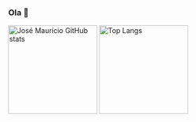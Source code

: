 ### Ola 👋

<!--
**Josemauricioe/Josemauricioe** is a ✨ _special_ ✨ repository because its `README.md` (this file) appears on your GitHub profile.

Here are some ideas to get you started:

- 🔭 I’m currently working on ...
- 🌱 I’m currently learning ...
- 👯 I’m looking to collaborate on ...
- 🤔 I’m looking for help with ...
- 💬 Ask me about ...
- 📫 How to reach me: ...
- 😄 Pronouns: ...
- ⚡ Fun fact: ...
-->

<div>
  <img height="180em" src="https://github-readme-stats.vercel.app/api?username=Josemauricioe&show_icons=true&theme=tokyonight&card_width=1&border_color=1A1B27&border_radius=10" alt="José Maurício GitHub stats">
<img height="180em" src="https://github-readme-stats.vercel.app/api/top-langs/?username=Josemauricioe&layout=compact&theme=tokyonight&langs_count=16&border_color=1A1B27&border_radius=10" alt="Top Langs">
</div>
